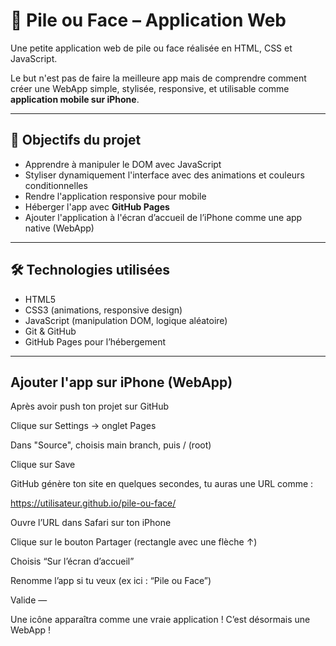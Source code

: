 # 🎲 Pile ou Face – Application Web

Une petite application web de pile ou face réalisée en HTML, CSS et JavaScript. 

Le but n'est pas de faire la meilleure app mais de comprendre comment créer une WebApp simple, stylisée, responsive, et utilisable comme **application mobile sur iPhone**.

---

## 📱 Objectifs du projet

- Apprendre à manipuler le DOM avec JavaScript
- Styliser dynamiquement l'interface avec des animations et couleurs conditionnelles
- Rendre l'application responsive pour mobile
- Héberger l'app avec **GitHub Pages**
- Ajouter l'application à l'écran d’accueil de l’iPhone comme une app native (WebApp)

---

## 🛠️ Technologies utilisées

- HTML5
- CSS3 (animations, responsive design)
- JavaScript (manipulation DOM, logique aléatoire)
- Git & GitHub
- GitHub Pages pour l’hébergement

---

## Ajouter l'app sur iPhone (WebApp)

Après avoir push ton projet sur GitHub

Clique sur Settings → onglet Pages

Dans "Source", choisis main branch, puis / (root)

Clique sur Save

GitHub génère ton site en quelques secondes, tu auras une URL comme :

https://utilisateur.github.io/pile-ou-face/

Ouvre l’URL dans Safari sur ton iPhone

Clique sur le bouton Partager (rectangle avec une flèche ↑)

Choisis “Sur l’écran d’accueil”

Renomme l’app si tu veux (ex ici : “Pile ou Face”)

Valide — 

Une icône apparaîtra comme une vraie application ! C’est désormais une WebApp !

